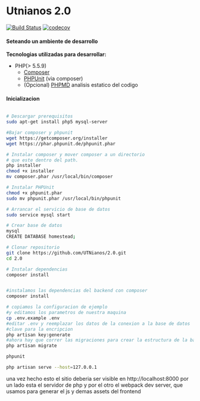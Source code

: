 # Utnianos 2.0

[![Build Status](https://travis-ci.org/UTNianos/2.0.svg?branch=master)](https://travis-ci.org/UTNianos/2.0) 
[![codecov](https://codecov.io/gh/UTNianos/2.0/branch/master/graph/badge.svg)](https://codecov.io/gh/UTNianos/2.0)

#### Seteando un ambiente de desarrollo

**Tecnologias utilizadas para desarrollar:**
 
- PHP(> 5.5.9)
    - [Composer](https://getcomposer.org/doc/00-intro.md)
    - [PHPUnit](https://phpunit.de/) (via composer) 
    - (Opcional) [PHPMD](http://phpmd.org/download/index.html) analisis estatico del codigo

    
#### Inicializacion


```sh

# Descargar prerequisitos
sudo apt-get install php5 mysql-server

#Bajar composer y phpunit
wget https://getcomposer.org/installer
wget https://phar.phpunit.de/phpunit.phar

# Instalar composer y mover composer a un directorio
# que este dentro del path.
php installer
chmod +x installer
mv composer.phar /usr/local/bin/composer

# Instalar PHPUnit
chmod +x phpunit.phar
sudo mv phpunit.phar /usr/local/bin/phpunit

# Arrancar el servicio de base de datos
sudo service mysql start

# Crear base de datos
mysql
CREATE DATABASE homestead;

# Clonar repositorio
git clone https://github.com/UTNianos/2.0.git
cd 2.0

# Instalar dependencias
composer install


#instalamos las dependencias del backend con composer
composer install

# copiamos la configuracion de ejemplo 
#y editamos los parametros de nuestra maquina
cp .env.example .env
#editar .env y reemplazar los datos de la conexion a la base de datos
#clave para la encripcion
php artisan key:generate
#ahora hay que correr las migraciones para crear la estructura de la base de datos
php artisan migrate

phpunit

php artisan serve --host=127.0.0.1
```

una vez hecho esto el sitio deberia ser visible en http://localhost:8000
por un lado esta el servidor de php y por el otro el webpack dev server, que usamos para generar el js y demas assets del frontend
